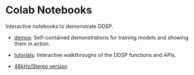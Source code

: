 # Colab Notebooks

Interactive notebooks to demonstrate DDSP.

* [demos](./demos/): Self-contained demonstrations for training models and showing them in action.

* [tutorials](./tutorials/): Interactive walkthroughs of the DDSP functions and APIs.

* [48kHz/Stereo version](.https://colab.research.google.com/github/DemonFlexCouncil/DDSP-48kHz-Stereo/blob/master/ddsp/colab/timbre_transfer_48stereo.ipynb)

